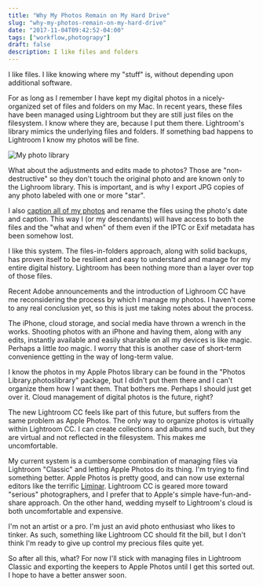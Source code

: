 ```yaml
---
title: "Why My Photos Remain on My Hard Drive"
slug: "why-my-photos-remain-on-my-hard-drive"
date: "2017-11-04T09:42:52-04:00"
tags: ["workflow,photograpy"]
draft: false
description: I like files and folders
---
```


I like files. I like knowing where my "stuff" is, without depending upon additional software.

For as long as I remember I have kept my digital photos in a nicely-organized set of files and folders on my Mac. In recent years, these files have been managed using Lightroom but they are still just files on the filesystem. I know where they are, because I put them there. Lightroom's library mimics the underlying files and folders. If something bad happens to Lightroom I know my photos will be fine. 

![My photo library](/img/2017/finder-photos.png)

What about the adjustments and edits made to photos? Those are "non-destructive" so they don't touch the original photo and are known only to the Lighroom library. This is important, and is why I export JPG copies of any photo labeled with one or more "star".

I also [caption all of my photos](/2017/caption-your-photos/) and rename the  files using the photo's date and caption. This way I (or my descendants) will have access to both the files and the "what and when" of them even if the IPTC or Exif metadata has been somehow lost.

I like this system. The files-in-folders approach, along with solid backups, has proven itself to be resilient and easy to understand and manage for my entire digital history. Lightroom has been nothing more than a layer over top of those files.

Recent Adobe announcements and the introduction of Lighroom CC have me reconsidering the process by which I manage my photos. I haven't come to any real conclusion yet, so this is just me taking notes about the process.

The iPhone, cloud storage, and social media have thrown a wrench in the works. Shooting photos with an iPhone and having them, along with any edits, instantly available and easily sharable on all my devices is like magic. Perhaps a little _too_ magic. I worry that this is another case of short-term convenience getting in the way of long-term value.

I know the photos in my Apple Photos library can be found in the "Photos Library.photoslibrary" package, but I didn't put them there and I can't organize them how I want them. That bothers me. Perhaps I should just get over it. Cloud management of digital photos is the future, right?

The new Lightroom CC feels like part of this future, but suffers from the same problem as Apple Photos. The only way to organize photos is virtually within Lightroom CC. I can create collections and albums and such, but they are virtual and not reflected in the filesystem. This makes me uncomfortable. 

My current system is a cumbersome combination of managing files via Lightroom "Classic" and letting Apple Photos do its thing. I'm trying to find something better. Apple Photos is pretty good, and can now use external editors like the terrific [Liminar](https://macphun.com/luminar). Lightroom CC is geared more toward "serious" photographers, and I prefer that to Apple's simple have-fun-and-share approach. On the other hand, wedding myself to Lightroom's cloud is both uncomfortable and expensive.

I'm not an artist or a pro. I'm just an avid photo enthusiast who likes to tinker. As such, something like Lightroom CC should fit the bill, but I don't think I'm ready to give up control my precious files quite yet.

So after all this, what? For now I'll stick with managing files in Lightroom Classic and exporting the keepers to Apple Photos until I get this sorted out. I hope to have a better answer soon.

